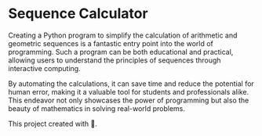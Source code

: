# Sequence Calculator

Creating a Python program to simplify the calculation of arithmetic and geometric sequences is a fantastic entry point into the world of programming. Such a program can be both educational and practical, allowing users to understand the principles of sequences through interactive computing.

By automating the calculations, it can save time and reduce the potential for human error, making it a valuable tool for students and professionals alike. This endeavor not only showcases the power of programming but also the beauty of mathematics in solving real-world problems.

This project created with 🤍.
